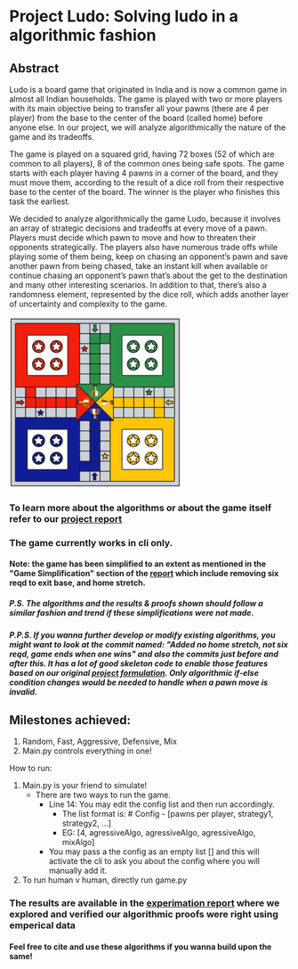 # Project Ludo: Solving ludo in a algorithmic fashion

## Abstract
Ludo is a board game that originated in India and is now a common game in almost all Indian households. The game is played with two or more players with its main objective being to transfer all your pawns (there are 4 per player) from the base to the center of the board (called home) before anyone else. In our project, we will analyze algorithmically the nature of the game and its tradeoffs. 

The game is played on a squared grid, having 72 boxes (52 of which are common to all players), 8 of the common ones being safe spots. The game starts with each player having 4 pawns in a corner of the board, and they must move them, according to the result of a dice roll from their respective base to the center of the board. The winner is the player who finishes this task the earliest.

We decided to analyze algorithmically the game Ludo, because it involves an array of strategic decisions and tradeoffs at every move of a pawn. Players must decide which pawn to move and how to threaten their opponents strategically. The players also have numerous trade offs while playing some of them being, keep on chasing an opponent’s pawn and save another pawn from being chased, take an instant kill when available or continue chasing an opponent’s pawn that’s about the get to the destination and many other interesting scenarios. In addition to that, there’s also a randomness element, represented by the dice roll, which adds another layer of uncertainty and complexity to the game.


![Ludo Board](docs/ludo.png)




### To learn more about the algorithms or about the game itself refer to our [project report](docs/CSE_202__Ludo_Project.pdf)



### The game currently works in cli only.

#### Note: the game has been simplified to an extent as mentioned in the "Game Simplification" section of the [report](docs/CSE_202__Ludo_Project.pdf) which include removing six reqd to exit base, and home stretch. 
##### P.S. The algorithms and the results & proofs shown should follow a similar fashion and trend if these simplifications were not made.
##### P.P.S. If you wanna further develop or modify existing algorithms, you might want to look at the commit named: "Added no home stretch, not six reqd, game ends when one wins" and also the commits just before and after this. It has a lot of good skeleton code to enable those features based on our original [project formulation](docs/AOA_202_Project_Formulation.pdf). Only algorithmic if-else condition changes would be needed to handle when a pawn move is invalid.


## Milestones achieved:
1. Random, Fast, Aggressive, Defensive, Mix
2. Main.py controls everything in one!


How to run:
1. Main.py is your friend to simulate!
    - There are two ways to run the game.
        *  Line 14: You may edit the config list and then run accordingly.
            - The list format is: # Config - [pawns per player, strategy1, strategy2, ...]
            - EG: [4, agressiveAlgo, agressiveAlgo, agressiveAlgo, mixAlgo]
        * You may pass a the config as an empty list [] and this will activate the cli to ask you about the config where you will manually add it.
2. To run human v human, directly run game.py

### The results are available in the [experimation report](docs/Ludo_Implementation.pdf) where we explored and verified our algorithmic proofs were right using emperical data
	 

#### Feel free to cite and use these algorithms if you wanna build upon the same!
